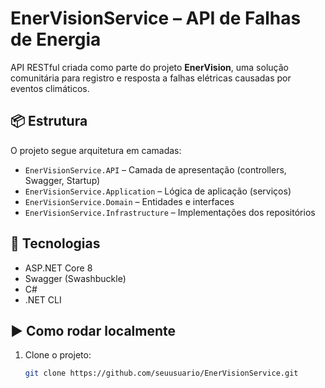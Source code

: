 # EnerVisionService – API de Falhas de Energia

API RESTful criada como parte do projeto **EnerVision**, uma solução comunitária para registro e resposta a falhas elétricas causadas por eventos climáticos.

## 📦 Estrutura

O projeto segue arquitetura em camadas:

- `EnerVisionService.API` – Camada de apresentação (controllers, Swagger, Startup)
- `EnerVisionService.Application` – Lógica de aplicação (serviços)
- `EnerVisionService.Domain` – Entidades e interfaces
- `EnerVisionService.Infrastructure` – Implementações dos repositórios

## 🔧 Tecnologias

- ASP.NET Core 8
- Swagger (Swashbuckle)
- C#
- .NET CLI

## ▶️ Como rodar localmente

1. Clone o projeto:
   ```bash
   git clone https://github.com/seuusuario/EnerVisionService.git